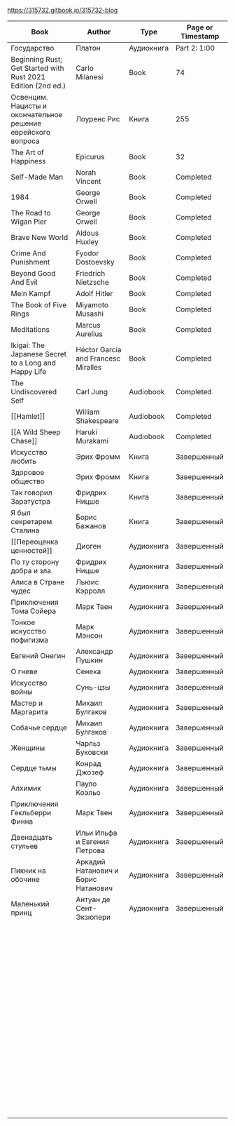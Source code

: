 https://315732.gitbook.io/315732-blog

| Book                                                         | Author                              | Type       | Page or Timestamp |
| ------------------------------------------------------------ | ----------------------------------- | ---------- | ----------------- |
| Государство                                                  | Платон                              | Аудиокнига | Part 2: 1:00      |
| Beginning Rust; Get Started with Rust 2021 Edition (2nd ed.) | Carlo Milanesi                      | Book       | 74                |
| Освенцим. Нацисты и окончательное решение еврейского вопроса | Лоуренс Рис                         | Книга      | 255               |
| The Art of Happiness                                         | Epicurus                            | Book       | 32                |
| Self-Made Man                                                | Norah Vincent                       | Book       | Completed         |
| 1984                                                         | George Orwell                       | Book       | Completed         |
| The Road to Wigan Pier                                       | George Orwell                       | Book       | Completed         |
| Brave New World                                              | Aldous Huxley                       | Book       | Completed         |
| Crime And Punishment                                         | Fyodor Dostoevsky                   | Book       | Completed         |
| Beyond Good And Evil                                         | Friedrich Nietzsche                 | Book       | Completed         |
| Mein Kampf                                                   | Adolf Hitler                        | Book       | Completed         |
| The Book of Five Rings                                       | Miyamoto Musashi                    | Book       | Completed         |
| Meditations                                                  | Marcus Aurelius                     | Book       | Completed         |
| Ikigai: The Japanese Secret to a Long and Happy Life         | Héctor García and Francesc Miralles | Book       | Completed         |
| The Undiscovered Self                                        | Carl Jung                           | Audiobook  | Completed         |
| [[Hamlet]]                                                   | William Shakespeare                 | Audiobook  | Completed         |
| [[A Wild Sheep Chase]]                                       | Haruki Murakami                     | Audiobook  | Completed         |
| Искусство любить                                             | Эрих Фромм                          | Книга      | Завершенный       |
| Здоровое общество                                            | Эрих Фромм                          | Книга      | Завершенный       |
| Так говорил Заратустра                                       | Фридрих Ницше                       | Книга      | Завершенный       |
| Я был секретарем Сталина                                     | Борис Бажанов                       | Книга      | Завершенный       |
| [[Переоценка ценностей]]                                    | Диоген                              | Аудиокнига | Завершенный       |
| По ту сторону добра и зла                                    | Фридрих Ницше                       | Аудиокнига | Завершенный       |
| Алиса в Стране чудес                                         | Льюис Кэрролл                       | Аудиокнига | Завершенный       |
| Приключения Тома Сойера                                      | Марк Твен                           | Аудиокнига | Завершенный       |
| Тонкое искусство пофигизма                                   | Марк Мэнсон                         | Аудиокнига | Завершенный       |
| Евгений Онегин                                               | Александр Пушкин                    | Аудиокнига | Завершенный       |
| О гневе                                                      | Сенека                              | Аудиокнига | Завершенный       |
| Искусство войны                                              | Сунь-цзы                            | Аудиокнига | Завершенный       |
| Мастер и Маргарита                                           | Михаил Булгаков                     | Аудиокнига | Завершенный       |
| Собачье сердце                                               | Михаил Булгаков                     | Аудиокнига | Завершенный       |
| Женщины                                                      | Чарльз Буковски                     | Аудиокнига | Завершенный       |
| Сердце тьмы                                                  | Конрад Джозеф                       | Аудиокнига | Завершенный       |
| Алхимик                                                      | Пауло Коэльо                        | Аудиокнига | Завершенный       |
| Приключения Гекльберри Финна                                 | Марк Твен                           | Аудиокнига | Завершенный       |
| Двенадцать стульев                                           | Ильи Ильфа и Евгения Петрова        | Аудиокнига | Завершенный       |
| Пикник на обочине                                            | Аркадий Натанович и Борис Натанович | Аудиокнига | Завершенный       |
| Маленький принц                                              | Антуан де Сент-Экзюпери             | Аудиокнига | Завершенный       |
|                                                              |                                     |            |                   |
|                                                              |                                     |            |                   |
|                                                              |                                     |            |                   |
|                                                              |                                     |            |                   |
|                                                              |                                     |            |                   |
|                                                              |                                     |            |                   |
|                                                              |                                     |            |                   |
|                                                              |                                     |            |                   |
|                                                              |                                     |            |                   |
|                                                              |                                     |            |                   |
|                                                              |                                     |            |                   |
|                                                              |                                     |            |                   |
|                                                              |                                     |            |                   |
|                                                              |                                     |            |                   |
|                                                              |                                     |            |                   |
|                                                              |                                     |            |                   |
|                                                              |                                     |            |                   |
|                                                              |                                     |            |                   |
|                                                              |                                     |            |                   |
|                                                              |                                     |            |                   |
|                                                              |                                     |            |                   |
|                                                              |                                     |            |                   |
|                                                              |                                     |            |                   |
|                                                              |                                     |            |                   |
|                                                              |                                     |            |                   |
|                                                              |                                     |            |                   |
|                                                              |                                     |            |                   |
|                                                              |                                     |            |                   |
|                                                              |                                     |            |                   |
|                                                              |                                     |            |                   |
|                                                              |                                     |            |                   |
|                                                              |                                     |            |                   |
|                                                              |                                     |            |                   |
|                                                              |                                     |            |                   |
|                                                              |                                     |            |                   |
|                                                              |                                     |            |                   |
|                                                              |                                     |            |                   |
|                                                              |                                     |            |                   |
|                                                              |                                     |            |                   |
|                                                              |                                     |            |                   |
|                                                              |                                     |            |                   |
|                                                              |                                     |            |                   |
|                                                              |                                     |            |                   |
|                                                              |                                     |            |                   |
|                                                              |                                     |            |                   |
|                                                              |                                     |            |                   |
|                                                              |                                     |            |                   |
|                                                              |                                     |            |                   |
|                                                              |                                     |            |                   |
|                                                              |                                     |            |                   |
|                                                              |                                     |            |                   |
|                                                              |                                     |            |                   |
|                                                              |                                     |            |                   |
|                                                              |                                     |            |                   |
|                                                              |                                     |            |                   |
|                                                              |                                     |            |                   |
|                                                              |                                     |            |                   |
|                                                              |                                     |            |                   |
|                                                              |                                     |            |                   |
|                                                              |                                     |            |                   |
|                                                              |                                     |            |                   |
|                                                              |                                     |            |                   |
|                                                              |                                     |            |                   |
|                                                              |                                     |            |                   |
|                                                              |                                     |            |                   |
|                                                              |                                     |            |                   |
|                                                              |                                     |            |                   |
|                                                              |                                     |            |                   |
|                                                              |                                     |            |                   |
|                                                              |                                     |            |                   |
|                                                              |                                     |            |                   |
|                                                              |                                     |            |                   |
|                                                              |                                     |            |                   |
|                                                              |                                     |            |                   |
